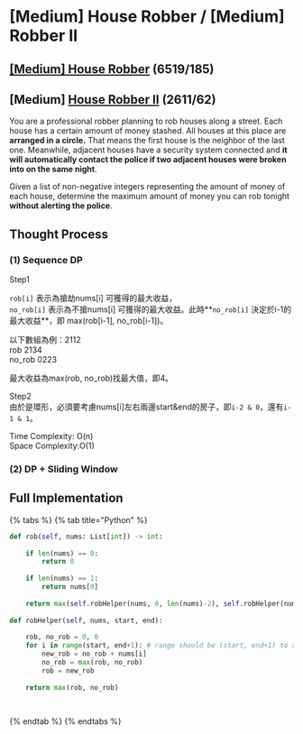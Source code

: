 # \[Medium\] House Robber / \[Medium\] Robber II

## [\[Medium\] House Robber](https://leetcode.com/problems/house-robber/)         \(6519/185\)

## \[Medium\] [House Robber II](https://leetcode.com/problems/house-robber-ii/)       \(2611/62\)

You are a professional robber planning to rob houses along a street. Each house has a certain amount of money stashed. All houses at this place are **arranged in a circle.** That means the first house is the neighbor of the last one. Meanwhile, adjacent houses have a security system connected and **it will automatically contact the police if two adjacent houses were broken into on the same night**.

Given a list of non-negative integers representing the amount of money of each house, determine the maximum amount of money you can rob tonight **without alerting the police**.

## Thought Process

### \(1\) Sequence DP

Step1

`rob[i]` 表示為搶劫nums\[i\] 可獲得的最大收益，  
`no_rob[i]` 表示為不搶nums\[i\] 可獲得的最大收益。此時**`no_rob[i]` 決定於i-1的最大收益**，即 max\(rob\[i-1\], no\_rob\[i-1\]\)。  
  
以下數組為例：2112  
                     rob 2134  
               no\_rob 0223  
  
最大收益為max\(rob, no\_rob\)找最大值，即4。  
  
Step2  
由於是環形，必須要考慮nums\[i\]左右兩邊start&end的房子，即`i-2 & 0`，還有`i-1 & 1`。  
  
Time Complexity: O\(n\)  
Space Complexity:O\(1\)

### \(2\) DP + Sliding Window

## Full Implementation

{% tabs %}
{% tab title="Python" %}
```python
def rob(self, nums: List[int]) -> int:
    
    if len(nums) == 0:
        return 0
    
    if len(nums) == 1:
        return nums[0]
    
    return max(self.robHelper(nums, 0, len(nums)-2), self.robHelper(nums, 1, len(nums)-1)
    
def robHelper(self, nums, start, end):
    
    rob, no_rob = 0, 0
    for i in range(start, end+1): # range should be (start, end+1) to represent circle
        new_rob = no_rob + nums[i]
        no_rob = max(rob, no_rob)
        rob = new_rob
    
    return max(rob, no_rob)
    
    
```
{% endtab %}
{% endtabs %}

